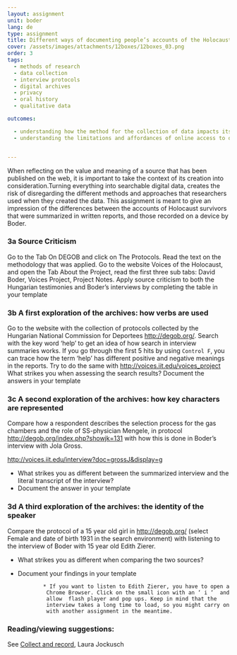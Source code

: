 ```yaml
---
layout: assignment
unit: boder
lang: de
type: assignment
title: Different ways of documenting people’s accounts of the Holocaust
cover: /assets/images/attachments/12boxes/12boxes_03.png
order: 3
tags:
  - methods of research
  - data collection
  - interview protocols
  - digital archives
  - privacy
  - oral history
  - qualitative data

outcomes:

  - understanding how the method for the collection of data impacts its informative value for future researchers
  - understanding the limitations and affordances of online access to databases with personal narratives.


---
```


When reflecting on the value and meaning of a source that has
been published on the web, it is important to take the context of
its creation into consideration.Turning everything into searchable
digital data, creates the risk of disregarding the different methods
and approaches that researchers used when they created the data.
This assignment is meant to give an impression of the differences between
the accounts of Holocaust survivors that were summarized in
written reports, and those recorded on a device by Boder.


<!-- more -->






<!-- briefing-student -->


<!--section -->
### 3a Source Criticism
<!-- section-contents -->
Go to the Tab  On DEGOB and click on The Protocols. Read the text on the methodology that was applied.
Go to the website Voices of the Holocaust, and open the Tab About the Project, read the first three sub tabs: David Boder, Voices Project, Project Notes.
Apply source criticism to both the Hungarian testimonies and Boder’s interviews by completing the table in your template

<!--section -->
### 3b  A first exploration of the archives: how verbs are used
<!-- section-contents -->
Go to the website with the collection of protocols collected by the Hungarian National Commission for  Deportees http://degob.org/.
Search with the key word ‘help’ to get an idea of how search in
interview summaries works.
If you go through the first 5 hits by using  `Control F`, you can trace how the term ‘help’ has different positive and negative meanings in the reports.
Try to do the same with http://voices.iit.edu/voices_project
What strikes you when assessing the search results?
Document the answers in your template

<!--section -->
### 3c A second exploration of the archives: how key characters are  represented
<!-- section-contents -->
Compare how a respondent describes the selection
process for the gas  chambers and the role of
SS-physician  Mengele, in protocol http://degob.org/index.php?showjk=131  with
how this is done in Boder’s interview with Jola Gross.

http://voices.iit.edu/interview?doc=grossJ&display=g

- What strikes you as different between the summarized interview and  the literal transcript of the interview?
- Document the answer in your template

<!--section -->
### 3d     A third exploration of the archives: the identity of the speaker
<!-- section-contents -->
Compare the protocol of a 15 year old girl in  http://degob.org/
(select Female and date of birth 1931 in the search environment) with listening to the interview of Boder with 15 year old Edith Zierer.

- What strikes you as different when comparing the two sources?
- Document your findings in your template

              * If you want to listen to Edith Zierer, you have to open a
               Chrome Browser. Click on the small icon with an ‘ i ‘  and
               allow  flash player and pop ups. Keep in mind that the
               interview takes a long time to load, so you might carry on
               with another assignment in the meantime.



<!-- briefing-teacher -->

### Reading/viewing  suggestions:
See [Collect and record](https://global.oup.com/academic/product/collect-and-record-97801997645%2056?cc=nl&lang=en&), Laura Jockusch
